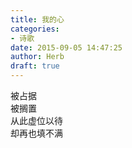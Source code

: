 ```yaml
---  
title: 我的心  
categories:  
- 诗歌  
date: 2015-09-05 14:47:25  
author: Herb  
draft: true
---  
```

被占据    
被搁置    
从此虚位以待    
却再也填不满